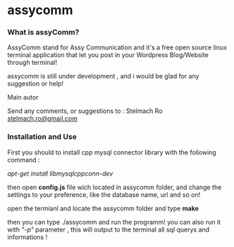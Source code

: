 # assycomm


### What is assyComm? 

AssyComm stand for Assy Communication and it's a free open source linux
terminal application that let you post in your Wordpress 
Blog/Website through terminal! 

assycomm is still under development , and i would be glad for any suggestion
or help! 

Main autor 

Send any comments, or suggestions to : 
Stelmach Ro				stelmach.ro@gmail.com

### Installation and Use
First you should to install cpp mysql connector library with 
the following command :
 
*apt-get install libmysqlcppconn-dev*

then open **config.js** file wich located in assycomm folder, and change the settings to your preference,
like the database name, url and so on!

open the termianl and locate the assycomm folder 
and type **make**

then you can type ./assycomm and run the programm! 
you can also run it with *"-p"* parameter , this will output to the terminal all sql querys and informations ! 



